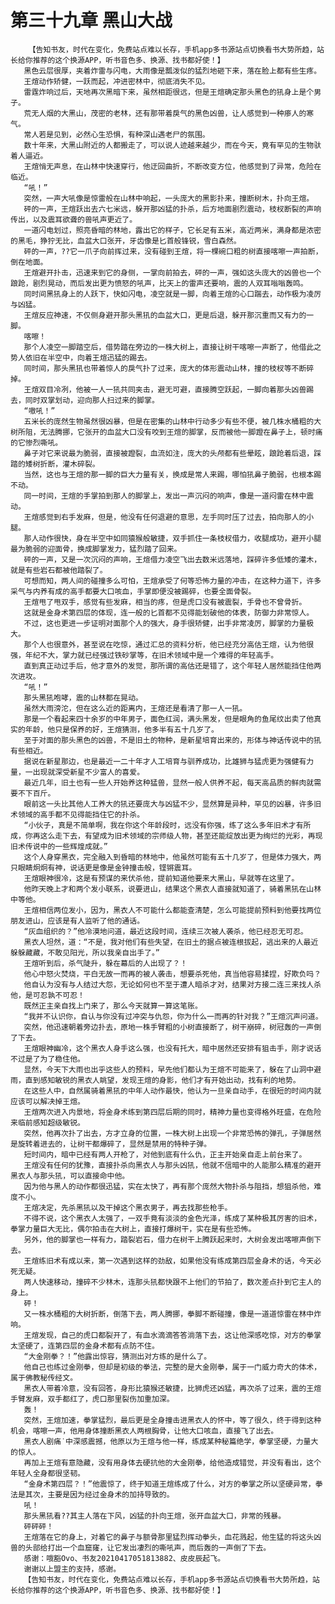 # 第三十九章 黑山大战
        【告知书友，时代在变化，免费站点难以长存，手机app多书源站点切换看书大势所趋，站长给你推荐的这个换源APP，听书音色多、换源、找书都好使！】
       黑色云层很厚，夹着炸雷与闪电，大雨像是瓢泼似的猛烈地砸下来，落在脸上都有些生疼。
       王煊动作矫健，一跃而起，冲进密林中，彻底消失不见。
       雷霆炸响过后，天地再次黑暗下来，虽然相距很远，但是王煊确定那头黑色的犼身上是个男子。
       荒无人烟的大黑山，茂密的老林，还有那带着戾气的黑色凶兽，让人感觉到一种瘆人的寒气。
       常人若是见到，必然心生恐惧，有种深山遇老尸的氛围。
       数十年来，大黑山附近的人都搬走了，可以说人迹越来越少，而在今天，竟有罕见的生物驮着人逼近。
       王煊悄无声息，在山林中快速穿行，他迂回曲折，不断改变方位，他感觉到了异常，危险在临近。
       “吼！”
       突然，一声大吼像是惊雷般在山林中响起，一头庞大的黑影扑来，撞断树木，扑向王煊。
       砰的一声，王煊跃出去六七米远，躲开那凶猛的扑杀，后方地面剧烈震动，枝杈断裂的声响传出，以及震耳欲聋的兽吼声更近了。
       一道闪电划过，照亮昏暗的林地，露出它的样子，它长足有五米，高近两米，满身都是浓密的黑毛，狰狞无比，血盆大口张开，牙齿像是匕首般锋锐，雪白森然。
       砰的一声，??它一爪子向前挥过来，没有碰到王煊，将一棵碗口粗的树直接喀嚓一声拍断，倒在地面。
       王煊避开扑击，迅速来到它的身侧，一掌向前拍去，砰的一声，强如这头庞大的凶兽也一个踉跄，剧烈晃动，而后发出更为愤怒的吼声，比天上的雷声还要响，震的人双耳嗡嗡轰鸣。
       同时间黑犼身上的人跃下，快如闪电，凌空就是一脚，向着王煊的心口踹去，动作极为凌厉与凶猛。
       王煊反应神速，不仅侧身避开那头黑犼的血盆大口，更是后退，躲开那沉重而又有力的一脚。
       喀嚓！
       那个人凌空一脚踏空后，借势踏在旁边的一株大树上，直接让树干喀嚓一声断了，他借此之势人依旧在半空中，向着王煊迅猛的踢去。
       同时间，那头黑犼也带着惊人的戾气扑了过来，庞大的体形震动山林，撞的枝杈等不断碎掉。
       王煊双目冷冽，他被一人一犼共同夹击，避无可避，直接腾空跃起，一脚向着那头凶兽踢去，同时双掌划动，迎向那人扫过来的脚掌。
       “嗷吼！”
       五米长的庞然生物虽然很凶暴，但是在密集的山林中行动多少有些不便，被几株水桶粗的大树所阻，无法腾挪，它张开的血盆大口没有咬到王煊的脚掌，反而被他一脚蹬在鼻子上，顿时痛的它惨烈嘶吼。
       鼻子对它来说最为脆弱，直接被蹬裂，血流如注，庞大的头颅都有些晕眩，踉跄着后退，踩踏的矮树折断，灌木碎裂。
       当然，这也与王煊的那一脚的巨大力量有关，换成是常人来踢，哪怕犼鼻子脆弱，也根本踢不动。
       同一时间，王煊的手掌拍到那人的脚掌上，发出一声沉闷的响声，像是一道闷雷在林中震动。
       王煊感觉到右手发麻，但是，他没有任何退避的意思，左手同时压了过去，拍向那人的小腿。
       那人动作很快，身在半空中如同猿猴般敏捷，双手抓住一条枝杈借力，收腿成功，避开小腿最为脆弱的迎面骨，换成脚掌发力，猛烈踏了回来。
       砰的一声，又是一次沉闷的声响，王煊借力凌空飞出去数米远落地，踩碎许多低矮的灌木，就是有些岩石都被他踏裂了。
       可想而知，两人间的碰撞多么可怕，王煊承受了何等恐怖力量的冲击，在这种力道下，许多采气与内养有成的高手都要大口咳血，手掌即便没被踢碎，也要全面骨裂。
       王煊甩了甩双手，感觉有些发麻，相当的疼，但是虎口没有被震裂，手骨也不曾骨折。
       这就是金身术第四层的体现，连一般的匕首都不见得能划破他的体表，防御力非常惊人。
       不过，这也更进一步证明对面那个人的强大，身手很矫健，出手非常凌厉，脚掌的力量极大。
       那个人也很意外，甚至说在吃惊，通过汇总的资料分析，他已经充分高估王煊，认为他很强，年纪不大，掌力就已经强过铁砂掌等，在旧术领域中是一个难得的年轻高手。
       直到真正动过手后，他才意外的发觉，那所谓的高估还是错了，这个年轻人居然能挡住他两次进攻。
       “吼！”
       那头黑犼咆哮，震的山林都在晃动。
       虽然大雨滂沱，但在这么近的距离内，王煊还是看清了那一人一犼。
       那是一个看起来四十余岁的中年男子，面色红润，满头黑发，但是眼角的鱼尾纹出卖了他真实的年龄，他只是保养的好，王煊猜测，他多半有五十几岁了。
       至于对面的那头黑色的凶兽，不是旧土的物种，是新星培育出来的，形体与神话传说中的犼有些相近。
       据说在新星那边，也是最近一二十年才人工培育与驯养成功，比雄狮与猛虎更为强健有力量，一出现就深受新星不少富人的喜爱。
       最近几年，旧土也有一些人开始养这种猛兽，显然一般人供养不起，每天高品质的鲜肉就需要不下百斤。
       眼前这一头比其他人工养大的犼还要庞大与凶猛不少，显然算是异种，罕见的凶暴，许多旧术领域的高手都不见得能挡住它的扑杀。
       “小伙子，真是不简单啊，我在你这个年龄段时，远没有你强，练了这么多年旧术才有所成，你再这么走下去，有望成为旧术领域的宗师级人物，甚至还能绽放出更为绚烂的光彩，再现旧术传说中的一些辉煌成就。”
       这个人身穿黑衣，完全融入到昏暗的林地中，他虽然可能有五十几岁了，但是体力强大，两只眼睛炯炯有神，说话更是像是金钟撞击般，铿锵震耳。
       王煊眼神很冷，这是有预谋的来伏杀他，提前知道他要来大黑山，早就等在这里了。
       他昨天晚上才和两个发小联系，说要进山，结果这个黑衣人直接就知道了，骑着黑犼在山林中等他。
       王煊相信两位发小，因为，黑衣人不可能什么都能查清楚，怎么可能提前预料到他要找两位朋友进山，应该是有人监听了他的通话。
       “灰血组织的？”他冷漠地问道，最近这段时间，连续三次被人袭杀，他已经忍无可忍。
       黑衣人坦然，道：“不是，我对他们有些失望，在旧土的据点被连根拔起，逃出来的人最近躲躲藏藏，不敢见阳光，所以我亲自出手了。”
       王煊听到后，杀气陡升，躲在幕后的人出现了？！
       他心中怒火焚烧，平白无故一而再的被人袭击，想要杀死他，真当他容易揉捏，好欺负吗？
       他自认为没有与人结过大怨，无论如何也不至于遭人暗杀才对，结果对方接二连三来找人杀他，是可忍孰不可忍！
       既然正主亲自找上门来了，那么今天就算一算这笔账。
       “我并不认识你，自认与你没有过冲突与仇怨，你为什么一而再的针对我？”王煊沉声问道。
       突然，他迅速朝着旁边扑去，原地一株手臂粗的小树直接断了，树干崩碎，树冠轰的一声倒了下去。
       王煊眼神幽冷，这个黑衣人身手这么强，也没有托大，暗中居然还安排有狙击手，刚才说话不过是了为了稳住他。
       显然，今天下大雨也出乎这些人的预料，早先他们都认为王煊不可能来了，躲在了山洞中避雨，直到感知敏锐的黑衣人眺望，发现王煊的身影，他们才有开始出动，找有利的地势。
       在这些人中，自然属骑着黑犼的中年人动作最快，他认为一旦亲自动手，在很短的时间内就应该可以解决掉王煊。
       王煊两次进入内景地，将金身术练到第四层后期的同时，精神力量也变得格外旺盛，在危险来临前感知超级敏锐。
       突然，他再次扑了出去，方才立身的位置，一株大树上出现一个非常恐怖的弹孔，子弹居然是旋转着进去的，让树干都爆碎了，显然是禁用的特种子弹。
       短时间内，暗中已经有两人开枪了，对他到底有什么仇，正主开始亲自走上前台来了。
       王煊没有任何的犹豫，直接扑杀向黑衣人与那头凶犼，他就不信暗中的人能那么精准的避开黑衣人与那头犼，可以直接命中他。
       因为他与黑人的动作都很迅猛，实在太快了，再有那个庞然大物扑杀与阻挡，想狙杀他，难度不小。
       王煊决定，先杀黑犼以及干掉这个黑衣男子，再去找那些枪手。
       不得不说，这个黑衣人太强了，一双手竟有淡淡的金色光泽，练成了某种极其厉害的旧术，拳掌力量巨大无比，偶尔拍击在大树上，直接打爆树干，实在是有些恐怖。
       另外，他的脚掌也一样有力，踏裂岩石，借力在树干上腾跃起来时，大树会发出喀嚓声倒下去。
       王煊练旧术有成以来，第一次遇到这样的劲敌，如果他没有练成第四层金身术的话，今天必死无疑。
       两人快速移动，撞碎不少林木，连那头犼都快跟不上他们的节拍了，数次差点扑到它主人的身上。
       砰！
       又一株水桶粗的大树折断，倒落下去，两人腾挪，拳脚不断碰撞，像是一道道惊雷在林中炸响。
       王煊发现，自己的虎口都裂开了，有血水滴滴答答淌落下去，这让他深感吃惊，对方的拳掌太坚硬了，连第四层的金身术都有点防不住。
       “大金刚拳？！”他露出惊容，猜测出对方练的是什么了。
       他自己也练过金刚拳，但却是初级的拳法，完整的是大金刚拳，属于一门威力奇大的体术，属于佛教秘传经文。
       黑衣人带着冷意，没有回答，身形比猿猴还敏捷，比狮虎还凶猛，再次杀了过来，震的王煊手臂发麻，双手都红了，虎口那里裂伤加重加深。
       轰！
       突然，王煊加速，拳掌猛烈，最后更是全身撞击进黑衣人的怀中，等了很久，终于得到这种机会，喀嚓一声，他用身体撞断黑衣人两根胸骨，让他大口咳血，直接飞了出去。
       黑衣人剧痛˙中深感震撼，他原以为王煊与他一样，练成某种秘篇绝学，拳掌坚硬，力量大的惊人。
       再加上王煊有意隐藏，没有用身体去硬抗他的大金刚拳，给他造成错觉，并没有看出，这个年轻人全身都很坚韧。
       “金身术第四层？！”他震惊了，终于知道王煊练成了什么，对方的拳掌之所以坚硬异常，拳法是其次，主要是因为经过金身术的加持导致的。
       吼！
       那头黑犼看??其主人落在下风，凶猛的扑向王煊，张开血盆大口，非常的残暴。
       砰砰砰！
       王煊落在它的身上，对着它的鼻子与额骨那里猛烈挥动拳头，血花溅起，他生猛的将这头凶兽的头部给打出一个血窟窿，让它发出凄烈的嘶吼声，而后轰的一声倒了下去。
       感谢：哦豁Ovo、书友20210417051813882、皮皮辰起飞。
       谢谢以上盟主的支持，感谢。
       【告知书友，时代在变化，免费站点难以长存，手机app多书源站点切换看书大势所趋，站长给你推荐的这个换源APP，听书音色多、换源、找书都好使！】